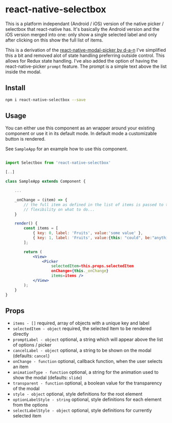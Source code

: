 # react-native-selectbox
This is a platform independant (Android / iOS) version of the native picker / selectbox that react-native has. It's basically the
Android version and the iOS version merged into one: only show a single selected label and only after clicking on this show the full list of items.

This is a derivation of the [react-native-modal-picker by d-a-n](https://github.com/d-a-n/react-native-modal-picker) I've simplified this a bit and removed alot
of state handling preferring outside control. This allows for Redux state handling. I've also added the option of having the react-native-picker `prompt` feature.
The prompt is a simple text above the list inside the modal.

## Install

```sh
npm i react-native-selectbox --save
```

## Usage

You can either use this component as an wrapper around your existing component or use it in its default mode. In default mode a customizable button is rendered.

See `SampleApp` for an example how to use this component.

```jsx

import Selectbox from 'react-native-selectbox'

[..]

class SampleApp extends Component {

    ...

    _onChange = (item) => {
        // the full item as defined in the list of items is passed to the onChange handler to give full
        // flexibility on what to do... 
    }

    render() {
        const items = [
            { key: 0, label: 'Fruits', value:'some value' },
            { key: 1, label: 'Fruits', value:{this: "could", be:"anything"} },
        ];

        return (
            <View>
                <Picker
                    selectedItem=this.props.selectedItem
                    onChange={this._onChange}
                    items=items />
            </View>
        );
    }
}
```

## Props

* `items - []` required, array of objects with a unique key and label
* `selectedItem - object` required, the selected Item to be rendered directly
* `promptLabel - object` optional, a string which will appear above the list of options / picker
* `cancelLabel - object` optional, a string to be shown on the modal (defaults: `cancel`)
* `onChange - function` optional, callback function, when the user selects an item
* `animationType - function` optional, a string for the animation used to show the modal (defaults: `slide`)
* `transparent - function` optional, a boolean value for the transparency of the modal
* `style - object` optional, style definitions for the root element
* `optionLabelStyle - string` optional, style definitions for each element from the options
* `selectLabelStyle - object` optional, style definitions for currently selected item

